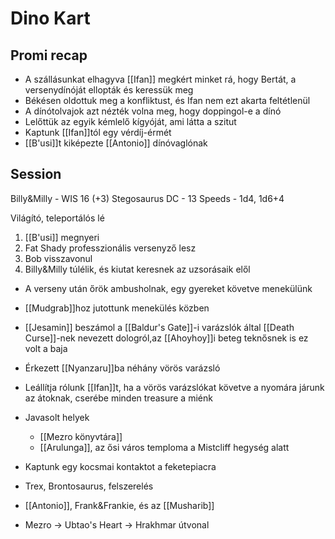 ---
---
# Dino Kart 
## Promi recap
- A szállásunkat elhagyva [[Ifan]] megkért minket rá, hogy Bertát, a versenydínóját ellopták és keressük meg
- Békésen oldottuk meg a konfliktust, és Ifan nem ezt akarta feltétlenül
- A dínótolvajok azt nézték volna meg, hogy doppingol-e a dínó
- Lelőttük az egyik kémlelő kígyóját, ami látta a szitut
- Kaptunk [[Ifan]]tól egy vérdíj-érmét
- [[B'usi]]t kiképezte [[Antonio]] dínóvaglónak

## Session
Billy&Milly - WIS 16 (+3)
Stegosaurus DC - 13
Speeds - 1d4, 1d6+4

Világító, teleportálós lé

1. [[B'usi]] megnyeri
2. Fat Shady professzionális versenyző lesz
3. Bob visszavonul
4. Billy&Milly túlélik, és kiutat keresnek az uzsorásaik elől

- A verseny után őrök ambusholnak, egy gyereket követve menekülünk
- [[Mudgrab]]hoz jutottunk menekülés közben
- [[Jesamin]] beszámol a [[Baldur's Gate]]-i varázslók által [[Death Curse]]-nek nevezett dologról,az [[Ahoyhoy]]i beteg teknősnek is ez volt a baja
- Érkezett [[Nyanzaru]]ba néhány vörös varázsló
- Leállítja rólunk [[Ifan]]t, ha a vörös varázslókat követve a nyomára járunk az átoknak, cserébe minden treasure a miénk
- Javasolt helyek
	- [[Mezro könyvtára]]
	- [[Arulunga]], az ősi város temploma a Mistcliff hegység alatt
- Kaptunk egy kocsmai kontaktot a feketepiacra

- Trex, Brontosaurus, felszerelés
- [[Antonio]], Frank&Frankie, és az [[Musharib]]
- Mezro &rarr; Ubtao's Heart &rarr; Hrakhmar útvonal